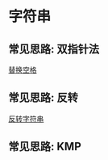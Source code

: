 # 字符串

## 常见思路: 双指针法

[替换空格](./replace-spaces/README.md)

## 常见思路: 反转

[反转字符串](./reverse-string/README.md)

## 常见思路: **KMP**




